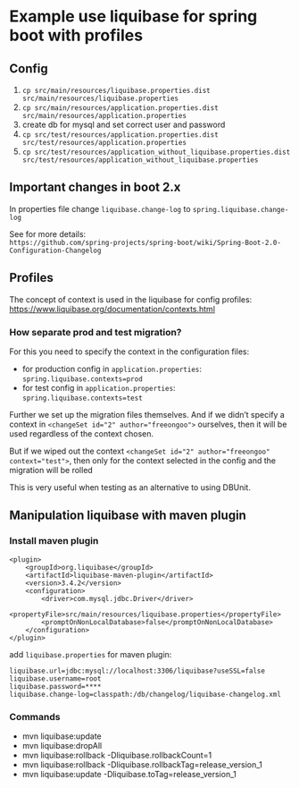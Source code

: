 # Example use liquibase for spring boot with profiles

## Config

1. `cp src/main/resources/liquibase.properties.dist src/main/resources/liquibase.properties`
2. `cp src/main/resources/application.properties.dist src/main/resources/application.properties`
3. create db for mysql and set correct user and password
4. `cp src/test/resources/application.properties.dist src/test/resources/application.properties`
5. `cp src/test/resources/application_without_liquibase.properties.dist src/test/resources/application_without_liquibase.properties`

## Important changes in boot 2.x

In properties file change `liquibase.change-log` to `spring.liquibase.change-log`

See for more details:  
`https://github.com/spring-projects/spring-boot/wiki/Spring-Boot-2.0-Configuration-Changelog`

## Profiles 

The concept of context is used in the liquibase for config profiles: https://www.liquibase.org/documentation/contexts.html

### How separate prod and test migration?

For this you need to specify the context in the configuration files:
* for production config in `application.properties`: `spring.liquibase.contexts=prod`
* for test config in `application.properties`: `spring.liquibase.contexts=test`

Further we set up the migration files themselves. 
And if we didn’t specify a context in `<changeSet id="2" author="freeongoo">` ourselves, 
then it will be used regardless of the context chosen.

But if we wiped out the context `<changeSet id="2" author="freeongoo" context="test">`, 
then only for the context selected 
in the config and the migration will be rolled

This is very useful when testing as an alternative to using DBUnit.

## Manipulation liquibase with maven plugin

### Install maven plugin

```
<plugin>
    <groupId>org.liquibase</groupId>
    <artifactId>liquibase-maven-plugin</artifactId>
    <version>3.4.2</version>
    <configuration>
        <driver>com.mysql.jdbc.Driver</driver>
        <propertyFile>src/main/resources/liquibase.properties</propertyFile>
        <promptOnNonLocalDatabase>false</promptOnNonLocalDatabase>
    </configuration>
</plugin>
```

add `liquibase.properties` for maven plugin:

```
liquibase.url=jdbc:mysql://localhost:3306/liquibase?useSSL=false
liquibase.username=root
liquibase.password=****
liquibase.change-log=classpath:/db/changelog/liquibase-changelog.xml
```

### Commands

* mvn liquibase:update
* mvn liquibase:dropAll 
* mvn liquibase:rollback -Dliquibase.rollbackCount=1
* mvn liquibase:rollback -Dliquibase.rollbackTag=release_version_1
* mvn liquibase:update -Dliquibase.toTag=release_version_1
